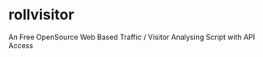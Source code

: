 rollvisitor
===========

An Free OpenSource Web Based Traffic / Visitor Analysing Script with API Access
